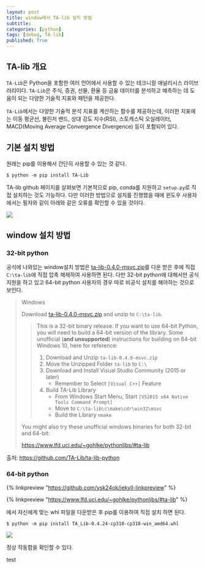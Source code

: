 ```yaml
---
layout: post
title: window에서 TA-lib 설치 방법
subtitle: 
categories: [python]
tags: [debug, TA-lib]
published: True
---
```


## TA-lib 개요

`TA-Lib`은 Python을 포함한 여러 언어에서 사용할 수 있는 테크니컬 애널리시스 라이브러리이다. `TA-Lib`은 주식, 증권, 선물, 환율 등 금융 데이터를 분석하고 예측하는 데 도움이 되는 다양한 기술적 지표와 패턴을 제공한다.

`TA-Lib`에서는 다양한 기술적 분석 지표를 계산하는 함수를 제공하는데, 이러한 지표에는 이동 평균선, 불린저 밴드, 상대 강도 지수(RSI), 스토캐스틱 오실레이터, MACD(Moving Average Convergence Divergence) 등이 포함되어 있다.


## 기본 설치 방법

원래는 pip를 이용해서 간단히 사용할 수 있는 것 같다.

```
$ python -m pip install TA-Lib
```

TA-lib github 페이지를 살펴보면 기본적으로 pip, conda를 지원하고 `setup.py`로 직접 설치하는 것도 가능하다. 다만 이러한 방법으로 설치를 진행했을 때에 윈도우 사용자에서는 필자와 같이 아래와 같은 오류를 확인할 수 있을 것이다.

![](https://onedrive.live.com/embed?resid=C5BC7ED83BDA0D3B%2110073&authkey=%21AKgoh2kyVQOCe14&width=660&height=999999)

## window 설치 방법

### 32-bit python

공식에 나와있는 window설치 방법은 [ta-lib-0.4.0-msvc.zip](http://prdownloads.sourceforge.net/ta-lib/ta-lib-0.4.0-msvc.zip)를 다운 받은 후에 직접 `C:\ta-lib`에 직접 압축 해제하여 사용하면 된다. 다만 32-bit python에 대해서만 공식 지원을 하고 있고 64-bit python 사용자의 경우 따로 비공식 설치를 해야하는 것으로 보인다.

>Windows
>
>Download [ta-lib-0.4.0-msvc.zip](http://prdownloads.sourceforge.net/ta-lib/ta-lib-0.4.0-msvc.zip)
>and unzip to ``C:\ta-lib``.
>
>> This is a 32-bit binary release.  If you want to use 64-bit Python, you will
>> need to build a 64-bit version of the library. Some unofficial (**and
>> unsupported**) instructions for building on 64-bit Windows 10, here for
>> reference:
>>
>> 1. Download and Unzip ``ta-lib-0.4.0-msvc.zip``
>> 2. Move the Unzipped Folder ``ta-lib`` to ``C:\``
>> 3. Download and Install Visual Studio Community (2015 or later)
>>    * Remember to Select ``[Visual C++]`` Feature
>> 4. Build TA-Lib Library
>>    * From Windows Start Menu, Start ``[VS2015 x64 Native Tools Command
>>      Prompt]``
>>    * Move to ``C:\ta-lib\c\make\cdr\win32\msvc``
>>    * Build the Library ``nmake``
>
>You might also try these unofficial windows binaries for both 32-bit and
>64-bit:
>
>https://www.lfd.uci.edu/~gohlke/pythonlibs/#ta-lib

출처: <https://github.com/TA-Lib/ta-lib-python>

### 64-bit python

{% linkpreview "https://github.com/ysk24ok/jekyll-linkpreview" %}

{% linkpreview "https://www.lfd.uci.edu/~gohlke/pythonlibs/#ta-lib" %}

에서 자신에게 맞는 whl 파일을 다운받은 후 pip를 이용하여 직접 설치 하면 된다.

```
$ python -m pip install TA_Lib-0.4.24-cp310-cp310-win_amd64.whl
```

![](https://onedrive.live.com/embed?resid=C5BC7ED83BDA0D3B%2110076&authkey=%21AG8WTFKVDrtYVQ0&width=660&height=999999)

정상 작동함을 확인할 수 있다.

test